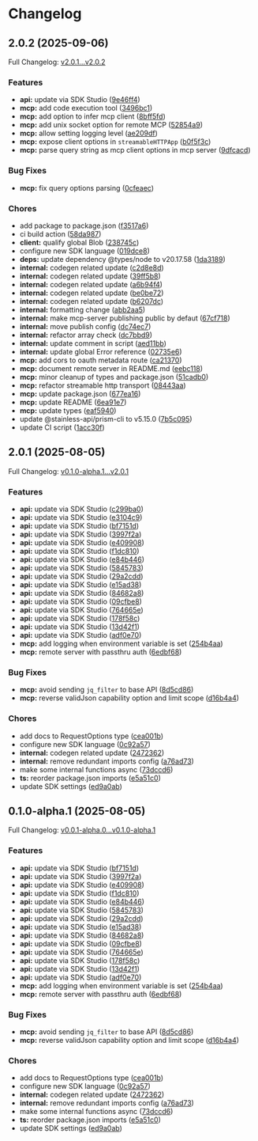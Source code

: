 # Changelog

## 2.0.2 (2025-09-06)

Full Changelog: [v2.0.1...v2.0.2](https://github.com/sendblue-api/sendblue-ts/compare/v2.0.1...v2.0.2)

### Features

* **api:** update via SDK Studio ([9e46ff4](https://github.com/sendblue-api/sendblue-ts/commit/9e46ff4e96807421cd976cd7e1aae934eb316d3f))
* **mcp:** add code execution tool ([3496bc1](https://github.com/sendblue-api/sendblue-ts/commit/3496bc18f125c82344526503360a28e489e0e46d))
* **mcp:** add option to infer mcp client ([8bff5fd](https://github.com/sendblue-api/sendblue-ts/commit/8bff5fdd01806ae3a8c8e59ff098a311a0be4e46))
* **mcp:** add unix socket option for remote MCP ([52854a9](https://github.com/sendblue-api/sendblue-ts/commit/52854a9e187233ce45affbfb5b857c7ab82df0a4))
* **mcp:** allow setting logging level ([ae209df](https://github.com/sendblue-api/sendblue-ts/commit/ae209dfcc3846e9ccf88199921d89300ae809919))
* **mcp:** expose client options in `streamableHTTPApp` ([b0f5f3c](https://github.com/sendblue-api/sendblue-ts/commit/b0f5f3c131d3b619639cb22aa7f43dcd4eec6ea9))
* **mcp:** parse query string as mcp client options in mcp server ([9dfcacd](https://github.com/sendblue-api/sendblue-ts/commit/9dfcacd89e628a8d0b6386983d4ec13d07ae0c16))


### Bug Fixes

* **mcp:** fix query options parsing ([0cfeaec](https://github.com/sendblue-api/sendblue-ts/commit/0cfeaece5fed9b1a0affbce8dad917864ed30249))


### Chores

* add package to package.json ([f3517a6](https://github.com/sendblue-api/sendblue-ts/commit/f3517a662d725ef18396897f53a2b1568f958ae2))
* ci build action ([58da987](https://github.com/sendblue-api/sendblue-ts/commit/58da9875616d17a1f1d630ca1298a2015537052e))
* **client:** qualify global Blob ([238745c](https://github.com/sendblue-api/sendblue-ts/commit/238745cc0d461443d0de3f64929ee8a375e93c22))
* configure new SDK language ([019dce8](https://github.com/sendblue-api/sendblue-ts/commit/019dce887551a69aec845898b364e7e70e373e62))
* **deps:** update dependency @types/node to v20.17.58 ([1da3189](https://github.com/sendblue-api/sendblue-ts/commit/1da3189a76422b53fef99cbbbf02966045a62c51))
* **internal:** codegen related update ([c2d8e8d](https://github.com/sendblue-api/sendblue-ts/commit/c2d8e8d3d8dd0c88b13d494c92f8d9ddde9fd37c))
* **internal:** codegen related update ([39ff5b8](https://github.com/sendblue-api/sendblue-ts/commit/39ff5b8b039cf9c18a226fc70480b6e632ec841f))
* **internal:** codegen related update ([a6b94f4](https://github.com/sendblue-api/sendblue-ts/commit/a6b94f494da9806a0c170d1b8bf478a716274b69))
* **internal:** codegen related update ([be0be72](https://github.com/sendblue-api/sendblue-ts/commit/be0be7299135f1b0304d0e343e47f98c4b4bf0ae))
* **internal:** codegen related update ([b6207dc](https://github.com/sendblue-api/sendblue-ts/commit/b6207dc4e332597b22215f61b1e20e1c71735183))
* **internal:** formatting change ([abb2aa5](https://github.com/sendblue-api/sendblue-ts/commit/abb2aa5ab745ea4952e486964fdcd4086147abfe))
* **internal:** make mcp-server publishing public by defaut ([67cf718](https://github.com/sendblue-api/sendblue-ts/commit/67cf71880f5e052a213ee07b62b5fb8a3494cbe2))
* **internal:** move publish config ([dc74ec7](https://github.com/sendblue-api/sendblue-ts/commit/dc74ec7cb7b2dd07f8455cbae6b5895f966dfb56))
* **internal:** refactor array check ([dc7bbd9](https://github.com/sendblue-api/sendblue-ts/commit/dc7bbd96009ec2f45d52e130690afe5266b16610))
* **internal:** update comment in script ([aed11bb](https://github.com/sendblue-api/sendblue-ts/commit/aed11bb1836b68e26681d785b37d523143e09a65))
* **internal:** update global Error reference ([02735e6](https://github.com/sendblue-api/sendblue-ts/commit/02735e616927c1319b2b4f54cd34df04767b5a4d))
* **mcp:** add cors to oauth metadata route ([ca21370](https://github.com/sendblue-api/sendblue-ts/commit/ca21370aee0786f0abd845ef5ce91299216afbd1))
* **mcp:** document remote server in README.md ([eebc118](https://github.com/sendblue-api/sendblue-ts/commit/eebc11870dc54ebe4920f3377544d908b2f51f3e))
* **mcp:** minor cleanup of types and package.json ([51cadb0](https://github.com/sendblue-api/sendblue-ts/commit/51cadb07c26c3e8dde810467cd7dac1b80e9772b))
* **mcp:** refactor streamable http transport ([08443aa](https://github.com/sendblue-api/sendblue-ts/commit/08443aa8f74ab76206381150253d91198dad1c66))
* **mcp:** update package.json ([677ea16](https://github.com/sendblue-api/sendblue-ts/commit/677ea16539b3ea99664fcd3012ca0d5570297a29))
* **mcp:** update README ([6ea91e7](https://github.com/sendblue-api/sendblue-ts/commit/6ea91e77fde3b74de33e0d7ac58f45a9762a0057))
* **mcp:** update types ([eaf5940](https://github.com/sendblue-api/sendblue-ts/commit/eaf59407faadd26c52dfa03af6535f1fb0088980))
* update @stainless-api/prism-cli to v5.15.0 ([7b5c095](https://github.com/sendblue-api/sendblue-ts/commit/7b5c0955a03508b74e44c9245481625400ddd58e))
* update CI script ([1acc30f](https://github.com/sendblue-api/sendblue-ts/commit/1acc30ffe3b0160bb3ee91da6029012accf9c1ee))

## 2.0.1 (2025-08-05)

Full Changelog: [v0.1.0-alpha.1...v2.0.1](https://github.com/sendblue-api/sendblue-ts/compare/v0.1.0-alpha.1...v2.0.1)

### Features

* **api:** update via SDK Studio ([c299ba0](https://github.com/sendblue-api/sendblue-ts/commit/c299ba0821611569d575663b5a7ac9acadff42e7))
* **api:** update via SDK Studio ([e3104c9](https://github.com/sendblue-api/sendblue-ts/commit/e3104c9cee5d3c6de1750af838696149342f0f31))
* **api:** update via SDK Studio ([bf7151d](https://github.com/sendblue-api/sendblue-ts/commit/bf7151d15bea3a7747ce57c8ca0b8104e6757aae))
* **api:** update via SDK Studio ([3997f2a](https://github.com/sendblue-api/sendblue-ts/commit/3997f2a262d30d6668248f4036506aa8308ba78b))
* **api:** update via SDK Studio ([e409908](https://github.com/sendblue-api/sendblue-ts/commit/e40990866f195ccae307fa5f7ec2ed98d871d5cd))
* **api:** update via SDK Studio ([f1dc810](https://github.com/sendblue-api/sendblue-ts/commit/f1dc81032a7d60cf7a661793059bd2237e59856a))
* **api:** update via SDK Studio ([e84b446](https://github.com/sendblue-api/sendblue-ts/commit/e84b446400c48044b720edfc81d28088f948c7ed))
* **api:** update via SDK Studio ([5845783](https://github.com/sendblue-api/sendblue-ts/commit/584578373d6485849bc03b44b4a21a94db2aaece))
* **api:** update via SDK Studio ([29a2cdd](https://github.com/sendblue-api/sendblue-ts/commit/29a2cdd037451c14250f7250ba5f846eb2ecfa30))
* **api:** update via SDK Studio ([e15ad38](https://github.com/sendblue-api/sendblue-ts/commit/e15ad38cdcba822cf4ac17e93c36ea5c4c6b76c6))
* **api:** update via SDK Studio ([84682a8](https://github.com/sendblue-api/sendblue-ts/commit/84682a8ac423389b45b06df30900412ebc40d21e))
* **api:** update via SDK Studio ([09cfbe8](https://github.com/sendblue-api/sendblue-ts/commit/09cfbe82c6a45182cc8db06a3eff171d56e71fa1))
* **api:** update via SDK Studio ([764665e](https://github.com/sendblue-api/sendblue-ts/commit/764665e478c9b2032da0ab2ee9cd9d90895b35ed))
* **api:** update via SDK Studio ([178f58c](https://github.com/sendblue-api/sendblue-ts/commit/178f58c33aa6c3681d60cdf14f4d79207f363bc5))
* **api:** update via SDK Studio ([13d42f1](https://github.com/sendblue-api/sendblue-ts/commit/13d42f157e42056c095d1a406aa843b11758d145))
* **api:** update via SDK Studio ([adf0e70](https://github.com/sendblue-api/sendblue-ts/commit/adf0e7076010e893469488fba38a888afe84ac4d))
* **mcp:** add logging when environment variable is set ([254b4aa](https://github.com/sendblue-api/sendblue-ts/commit/254b4aac516563dc515a27d120e0b770b47000b3))
* **mcp:** remote server with passthru auth ([6edbf68](https://github.com/sendblue-api/sendblue-ts/commit/6edbf68c31b676f03a4db3b5e32cd6a3f0196395))


### Bug Fixes

* **mcp:** avoid sending `jq_filter` to base API ([8d5cd86](https://github.com/sendblue-api/sendblue-ts/commit/8d5cd869bf343874d0efb70b5a85e2b8af5851c0))
* **mcp:** reverse validJson capability option and limit scope ([d16b4a4](https://github.com/sendblue-api/sendblue-ts/commit/d16b4a48b7f30edce26ef729fd3ca17a5e23e34e))


### Chores

* add docs to RequestOptions type ([cea001b](https://github.com/sendblue-api/sendblue-ts/commit/cea001bd8ffb2f19962d7f1444b5f92f3c51cd6f))
* configure new SDK language ([0c92a57](https://github.com/sendblue-api/sendblue-ts/commit/0c92a5720a524951a3bbcabaa33c94778bea6ff0))
* **internal:** codegen related update ([2472362](https://github.com/sendblue-api/sendblue-ts/commit/2472362bb98422843e895e8ab898f1405a63e513))
* **internal:** remove redundant imports config ([a76ad73](https://github.com/sendblue-api/sendblue-ts/commit/a76ad733b52598b12f471edbdb2e34266c31b484))
* make some internal functions async ([73dccd6](https://github.com/sendblue-api/sendblue-ts/commit/73dccd65b25a998a0d8a4c928029bd7ff23e80e9))
* **ts:** reorder package.json imports ([e5a51c0](https://github.com/sendblue-api/sendblue-ts/commit/e5a51c007c3e10e2d1ffe31c0e71ad05d9982134))
* update SDK settings ([ed9a0ab](https://github.com/sendblue-api/sendblue-ts/commit/ed9a0ab41d524cdd615514ed3a1af396f90e105d))

## 0.1.0-alpha.1 (2025-08-05)

Full Changelog: [v0.0.1-alpha.0...v0.1.0-alpha.1](https://github.com/sendblue-api/sendblue-ts/compare/v0.0.1-alpha.0...v0.1.0-alpha.1)

### Features

* **api:** update via SDK Studio ([bf7151d](https://github.com/sendblue-api/sendblue-ts/commit/bf7151d15bea3a7747ce57c8ca0b8104e6757aae))
* **api:** update via SDK Studio ([3997f2a](https://github.com/sendblue-api/sendblue-ts/commit/3997f2a262d30d6668248f4036506aa8308ba78b))
* **api:** update via SDK Studio ([e409908](https://github.com/sendblue-api/sendblue-ts/commit/e40990866f195ccae307fa5f7ec2ed98d871d5cd))
* **api:** update via SDK Studio ([f1dc810](https://github.com/sendblue-api/sendblue-ts/commit/f1dc81032a7d60cf7a661793059bd2237e59856a))
* **api:** update via SDK Studio ([e84b446](https://github.com/sendblue-api/sendblue-ts/commit/e84b446400c48044b720edfc81d28088f948c7ed))
* **api:** update via SDK Studio ([5845783](https://github.com/sendblue-api/sendblue-ts/commit/584578373d6485849bc03b44b4a21a94db2aaece))
* **api:** update via SDK Studio ([29a2cdd](https://github.com/sendblue-api/sendblue-ts/commit/29a2cdd037451c14250f7250ba5f846eb2ecfa30))
* **api:** update via SDK Studio ([e15ad38](https://github.com/sendblue-api/sendblue-ts/commit/e15ad38cdcba822cf4ac17e93c36ea5c4c6b76c6))
* **api:** update via SDK Studio ([84682a8](https://github.com/sendblue-api/sendblue-ts/commit/84682a8ac423389b45b06df30900412ebc40d21e))
* **api:** update via SDK Studio ([09cfbe8](https://github.com/sendblue-api/sendblue-ts/commit/09cfbe82c6a45182cc8db06a3eff171d56e71fa1))
* **api:** update via SDK Studio ([764665e](https://github.com/sendblue-api/sendblue-ts/commit/764665e478c9b2032da0ab2ee9cd9d90895b35ed))
* **api:** update via SDK Studio ([178f58c](https://github.com/sendblue-api/sendblue-ts/commit/178f58c33aa6c3681d60cdf14f4d79207f363bc5))
* **api:** update via SDK Studio ([13d42f1](https://github.com/sendblue-api/sendblue-ts/commit/13d42f157e42056c095d1a406aa843b11758d145))
* **api:** update via SDK Studio ([adf0e70](https://github.com/sendblue-api/sendblue-ts/commit/adf0e7076010e893469488fba38a888afe84ac4d))
* **mcp:** add logging when environment variable is set ([254b4aa](https://github.com/sendblue-api/sendblue-ts/commit/254b4aac516563dc515a27d120e0b770b47000b3))
* **mcp:** remote server with passthru auth ([6edbf68](https://github.com/sendblue-api/sendblue-ts/commit/6edbf68c31b676f03a4db3b5e32cd6a3f0196395))


### Bug Fixes

* **mcp:** avoid sending `jq_filter` to base API ([8d5cd86](https://github.com/sendblue-api/sendblue-ts/commit/8d5cd869bf343874d0efb70b5a85e2b8af5851c0))
* **mcp:** reverse validJson capability option and limit scope ([d16b4a4](https://github.com/sendblue-api/sendblue-ts/commit/d16b4a48b7f30edce26ef729fd3ca17a5e23e34e))


### Chores

* add docs to RequestOptions type ([cea001b](https://github.com/sendblue-api/sendblue-ts/commit/cea001bd8ffb2f19962d7f1444b5f92f3c51cd6f))
* configure new SDK language ([0c92a57](https://github.com/sendblue-api/sendblue-ts/commit/0c92a5720a524951a3bbcabaa33c94778bea6ff0))
* **internal:** codegen related update ([2472362](https://github.com/sendblue-api/sendblue-ts/commit/2472362bb98422843e895e8ab898f1405a63e513))
* **internal:** remove redundant imports config ([a76ad73](https://github.com/sendblue-api/sendblue-ts/commit/a76ad733b52598b12f471edbdb2e34266c31b484))
* make some internal functions async ([73dccd6](https://github.com/sendblue-api/sendblue-ts/commit/73dccd65b25a998a0d8a4c928029bd7ff23e80e9))
* **ts:** reorder package.json imports ([e5a51c0](https://github.com/sendblue-api/sendblue-ts/commit/e5a51c007c3e10e2d1ffe31c0e71ad05d9982134))
* update SDK settings ([ed9a0ab](https://github.com/sendblue-api/sendblue-ts/commit/ed9a0ab41d524cdd615514ed3a1af396f90e105d))
